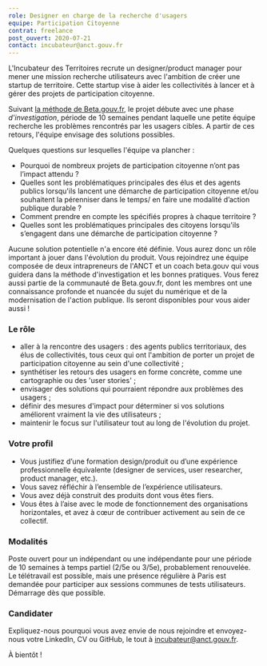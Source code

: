 ```yaml
---
role: Designer en charge de la recherche d'usagers
equipe: Participation Citoyenne
contrat: freelance
post_ouvert: 2020-07-21
contact: incubateur@anct.gouv.fr
---
```


L'Incubateur des Territoires recrute un designer/product manager pour mener une mission recherche utilisateurs avec l'ambition de créer une startup de territoire. Cette startup vise à aider les collectivités à lancer et à gérer des projets de participation citoyenne.

Suivant [la méthode de Beta.gouv.fr](https://beta.gouv.fr/approche/), le projet débute avec une phase *d'investigation*, période de 10 semaines pendant laquelle une petite équipe recherche les problèmes rencontrés par les usagers cibles. A partir de ces retours, l'équipe envisage des solutions possibles. 

Quelques questions sur lesquelles l'équipe va plancher :

* Pourquoi de nombreux projets de participation citoyenne n’ont pas l’impact attendu ? 
* Quelles sont les problématiques principales des élus et des agents publics lorsqu'ils lancent une démarche de participation citoyenne et/ou souhaitent la pérenniser dans le temps/ en faire une modalité d’action publique durable ? 
* Comment prendre en compte les spécifiés propres à chaque territoire ? 
* Quelles sont les problématiques principales des citoyens lorsqu'ils s’engagent dans une démarche de participation citoyenne ?

Aucune solution potentielle n'a encore été définie. Vous aurez donc un rôle important à jouer dans l'évolution du produit. Vous rejoindrez une équipe composée de deux intrapreneurs de l'ANCT et un coach beta.gouv qui vous guidera dans la méthode d'investigation et les bonnes pratiques. Vous ferez aussi partie de la communauté de Beta.gouv.fr, dont les membres ont une connaissance profonde et nuancée du sujet du numérique et de la modernisation de l'action publique. Ils seront disponibles pour vous aider aussi !

### Le rôle

* aller à la rencontre des usagers : des agents publics territoriaux, des élus de collectivités, tous ceux qui ont l'ambition de porter un projet de participation citoyenne au sein d'une collectivité ;
* synthétiser les retours des usagers en forme concrète, comme une cartographie ou des 'user stories' ;
* envisager des solutions qui pourraient répondre aux problèmes des usagers ; 
* définir des mesures d'impact pour déterminer si vos solutions améliorent vraiment la vie des utilisateurs ;
* maintenir le focus sur l'utilisateur tout au long de l'évolution du projet.

### Votre profil
* Vous justifiez d’une formation design/produit ou d’une expérience professionnelle équivalente (designer de services, user researcher, product manager, etc.).
* Vous savez réfléchir à l’ensemble de l’expérience utilisateurs.
* Vous avez déjà construit des produits dont vous êtes fiers.
* Vous êtes à l’aise avec le mode de fonctionnement des organisations horizontales, et avez à cœur de contribuer activement au sein de ce collectif.

### Modalités
Poste ouvert pour un indépendant ou une indépendante pour une période de 10 semaines à temps partiel (2/5e ou 3/5e), probablement renouvelée. Le télétravail est possible, mais une présence régulière à Paris est demandée pour participer aux sessions communes de tests utilisateurs. Démarrage dès que possible.

### Candidater

Expliquez-nous pourquoi vous avez envie de nous rejoindre et envoyez-nous votre LinkedIn, CV ou GitHub, le tout à incubateur@anct.gouv.fr.

À bientôt !
